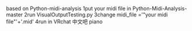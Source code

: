 based on Python-midi-analysis
1put your midi file in Python-Midi-Analysis-master 
2run VisualOutputTesting.py
3change midi_file ='"your midi file"'+'.mid'
4run in VRchat 中文吧 piano